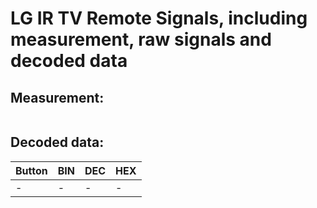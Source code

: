# LG IR TV Remote Signals, including measurement, raw signals and decoded data


Measurement:
------------
![]()


Decoded data:
-------------

|Button|BIN|DEC|HEX|
| ------------- | ------------- | ------------- | ------------- |
|-|-|-|-|